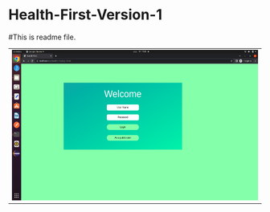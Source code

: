# Health-First-Version-1
#This is readme file.
<table border="0">
  <tr>
    <td><img src="https://github.com/Nimshi02/Health-First-Version-1/blob/dev/Health-First/src/main/Images/Screenshot from 2022-12-14 11-59-50.png" height="300" width="550" ></td>
    </table>
